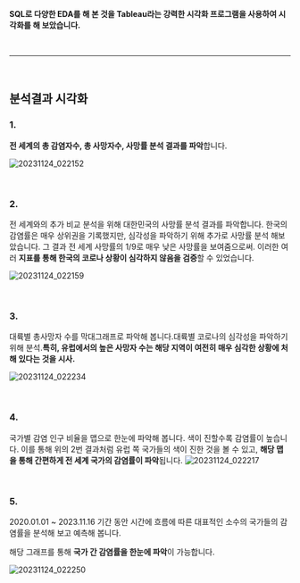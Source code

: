 **SQL로 다양한 EDA를 해 본 것을 Tableau라는 강력한 시각화 프로그램을 사용하여 시각화를 해 보았습니다.**

<br/>

---

<br/>


## 분석결과 시각화
 

### 1.

**전 세계의 총 감염자수, 총 사망자수, 사망률 분석 결과를 파악**합니다.

![20231124_022152](https://github.com/siilver94/Analyzing-COVID19-Data/assets/57824945/16312177-a586-4173-b7bc-b5c7676334ec)

<br/>


### 2.

전 세계와의 추가 비교 분석을 위해 대한민국의 사망률 분석 결과를 파악합니다. 한국의 감염률은 매우 상위권을 기록했지만, 심각성을 파악하기 위해 추가로 사망률 분석 해보았습니다. 그 결과 전 세계 사망률의 1/9로 매우 낮은 사망률을 보여줌으로써. 이러한 여러 **지표를 통해 한국의 코로나 상황이 심각하지 않음을 검증**할 수 있었습니다.

![20231124_022159](https://github.com/siilver94/Analyzing-COVID19-Data/assets/57824945/5a66dabd-75e9-4eb7-9dc5-f9c89c0cd618)

<br/>


### 3.

대륙별 총사망자 수를 막대그래프로 파악해 봅니다.대륙별 코로나의 심각성을 파악하기 위해 분석.**특히, 유럽에서의 높은 사망자 수는 해당 지역이 여전히 매우 심각한 상황에 처해 있다는 것을 시사.**


![20231124_022234](https://github.com/siilver94/Analyzing-COVID19-Data/assets/57824945/2f4aab71-43cf-4e55-89e9-2a1b03bc789c)

<br/>


### 4.

국가별 감염 인구 비율을 맵으로 한눈에 파악해 봅니다. 색이 진할수록 감염률이 높습니다. 이를 통해 위의 2번 결과처럼 유럽 쪽 국가들의 색이 진한 것을 볼 수 있고, **해당 맵을 통해 간편하게 전 세계 국가의 감염률이 파악**됩니다.
![20231124_022217](https://github.com/siilver94/Analyzing-COVID19-Data/assets/57824945/5b9895ac-8866-4c47-8131-07305b42c80b)

<br/>


### 5.

2020.01.01 ~ 2023.11.16 기간 동안 시간에 흐름에 따른 대표적인 소수의 국가들의 감염률을 분석해 보고 예측해 봅니다.

해당 그래프를 통해 **국가 간 감염률을 한눈에 파악**이 가능합니다.

![20231124_022250](https://github.com/siilver94/Analyzing-COVID19-Data/assets/57824945/b081c27b-c429-4af7-bdea-cf9bc29c5bde)
